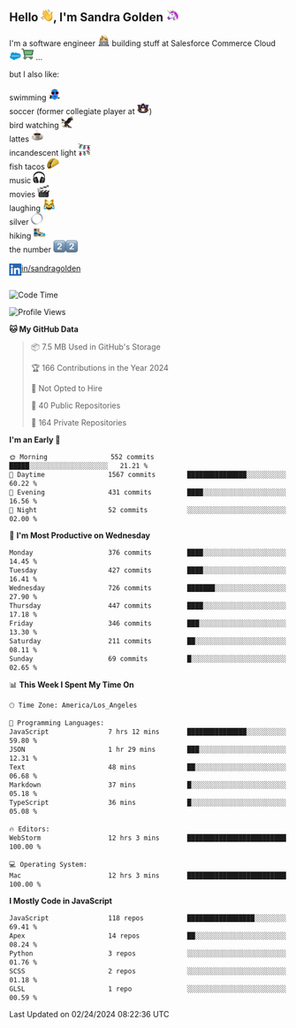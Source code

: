 ## Hello <img src="./static/emoji/wave.png" width="22" />, I'm Sandra Golden <img src="./static/emoji/unicorn-face.png" width="22" />

I'm a software engineer <img src="./static/emoji/female-technologist.png" width="22" /> building stuff at Salesforce Commerce Cloud <img src="./static/emoji/salesforce.png" width="22" /><img src="./static/emoji/commerce-cloud.png" width="22" />&nbsp;...

but I also like:<br/><br/>
swimming <img alt="swimming" src="./static/emoji/keep-swimming.png" width="22" /><br/>
soccer  (former collegiate player at <img src="./static/emoji/auburn.png" width="22" />)<br/>
bird watching <img src="./static/emoji/eagle.png" width="22" /><br/>
lattes <img src="./static/emoji/coffee.png" width="22" /><br/>
incandescent light <img src="./static/emoji/lights.png" width="22" /><br/>
fish tacos <img src="./static/emoji/taco.png" width="22" /><br/>
music <img src="./static/emoji/headphones.png" width="22" /><br/>
movies <img src="./static/emoji/movie-clapper.png" width="22" /><br/>
laughing <img src="./static/emoji/joy-cat.png" width="22" /><br/>
silver <img src="./static/emoji/silver-hoop.png" width="22" /><br/>
hiking <img src="./static/emoji/hiker.png" width="22" /><br/>
the number <img src="./static/emoji/two.png" width="22" /><img src="./static/emoji/two.png" width="22" />
<br/><br/>
<img align="left" alt="Sandra Golden | LinkedIn" width="22px" src="./static/emoji/linkedin.png" /> <a href="https://www.linkedin.com/in/sandragolden/">in/sandragolden</a>
<br/><br/>
<!--START_SECTION:waka-->
![Code Time](http://img.shields.io/badge/Code%20Time-186%20hrs%2051%20mins-blue)

![Profile Views](http://img.shields.io/badge/Profile%20Views-2-blue)

**🐱 My GitHub Data** 

> 📦 7.5 MB Used in GitHub's Storage 
 > 
> 🏆 166 Contributions in the Year 2024
 > 
> 🚫 Not Opted to Hire
 > 
> 📜 40 Public Repositories 
 > 
> 🔑 164 Private Repositories 
 > 
**I'm an Early 🐤** 

```text
🌞 Morning                552 commits         █████░░░░░░░░░░░░░░░░░░░░   21.21 % 
🌆 Daytime                1567 commits        ███████████████░░░░░░░░░░   60.22 % 
🌃 Evening                431 commits         ████░░░░░░░░░░░░░░░░░░░░░   16.56 % 
🌙 Night                  52 commits          ░░░░░░░░░░░░░░░░░░░░░░░░░   02.00 % 
```
📅 **I'm Most Productive on Wednesday** 

```text
Monday                   376 commits         ████░░░░░░░░░░░░░░░░░░░░░   14.45 % 
Tuesday                  427 commits         ████░░░░░░░░░░░░░░░░░░░░░   16.41 % 
Wednesday                726 commits         ███████░░░░░░░░░░░░░░░░░░   27.90 % 
Thursday                 447 commits         ████░░░░░░░░░░░░░░░░░░░░░   17.18 % 
Friday                   346 commits         ███░░░░░░░░░░░░░░░░░░░░░░   13.30 % 
Saturday                 211 commits         ██░░░░░░░░░░░░░░░░░░░░░░░   08.11 % 
Sunday                   69 commits          █░░░░░░░░░░░░░░░░░░░░░░░░   02.65 % 
```


📊 **This Week I Spent My Time On** 

```text
🕑︎ Time Zone: America/Los_Angeles

💬 Programming Languages: 
JavaScript               7 hrs 12 mins       ███████████████░░░░░░░░░░   59.80 % 
JSON                     1 hr 29 mins        ███░░░░░░░░░░░░░░░░░░░░░░   12.31 % 
Text                     48 mins             ██░░░░░░░░░░░░░░░░░░░░░░░   06.68 % 
Markdown                 37 mins             █░░░░░░░░░░░░░░░░░░░░░░░░   05.18 % 
TypeScript               36 mins             █░░░░░░░░░░░░░░░░░░░░░░░░   05.08 % 

🔥 Editors: 
WebStorm                 12 hrs 3 mins       █████████████████████████   100.00 % 

💻 Operating System: 
Mac                      12 hrs 3 mins       █████████████████████████   100.00 % 
```

**I Mostly Code in JavaScript** 

```text
JavaScript               118 repos           █████████████████░░░░░░░░   69.41 % 
Apex                     14 repos            ██░░░░░░░░░░░░░░░░░░░░░░░   08.24 % 
Python                   3 repos             ░░░░░░░░░░░░░░░░░░░░░░░░░   01.76 % 
SCSS                     2 repos             ░░░░░░░░░░░░░░░░░░░░░░░░░   01.18 % 
GLSL                     1 repo              ░░░░░░░░░░░░░░░░░░░░░░░░░   00.59 % 
```




 Last Updated on 02/24/2024 08:22:36 UTC
<!--END_SECTION:waka-->
